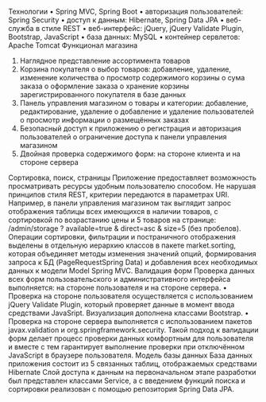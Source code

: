 Технологии
•	Spring MVC, Spring Boot
•	авторизация пользователей: Spring Security
•	доступ к данным: Hibernate, Spring Data JPA
•	веб-служба в стиле REST
•	веб-интерфейс: jQuery, jQuery Validate Plugin, Bootstrap, JavaScript
•	база данных: MySQL
•	контейнер сервлетов: Apache Tomcat
Функционал магазина
1.	Наглядное представление ассортимента товаров
2.	Корзина покупателя
o	выбор товаров: добавление, удаление, изменение количества
o	просмотр содержимого корзины
o	 сума заказа
o	оформление заказа
o	хранение корзины зарегистрированного покупателя в базе данных
3.	Панель управления магазином
o	товары и категории: добавление, редактирование, удаление
o	добавление и удаление пользователей 
o	просмотр информации о размещённых заказах
4.	Безопасный доступ к приложению
o	регистрация и авторизация пользователей
o	ограничение доступа к панели управления магазином
5.	Двойная проверка содержимого форм: на стороне клиента и на стороне сервера

Сортировка, поиск, страницы
Приложение предоставляет возможность просматривать ресурсы удобным пользователю способом.
Не нарушая принципов стиля REST, критерии передаются в параметрах URI. Например, в панели управления магазином так выглядит запрос отображения таблицы всех имеющихся в наличии товаров, с сортировкой по возрастанию цены и 5 товаров на странице: /admin/storage ? available=true & direct=asc & size=5 (без пробелов).
Операции сортировки, фильтрации и постраничного отображения выделены в отдельную иерархию классов в пакете market.sorting, которая объединяет методы изменения значений опций, формирования запроса к БД (PageRequestSpring Data) и добавления всех необходимых данных к модели Model Spring MVC.
Валидация форм
Проверка данных всех форм пользовательского и административного интерфейса выполняется: на стороне пользователя и на стороне сервера.
•	Проверка на стороне пользователя осуществляется с использованием jQuery Validate Plugin, который проверяет данные в момент ввода средствами JavaSript. Визуализация дополнена классами Bootstrap.
•	Проверка на стороне сервера выполняется с использованием пакетов javax.validation и org.springframework.security.
Такой подход к валидации форм делает процесс проверки данных комфортным для пользователя и вместе с тем гарантирует выполнение проверки при отключённом JavaScript в браузере пользователя.
Модель базы данных
База данных приложения состоит из 5 связанных таблиц, отображаемых средствами Hibernate 
Слой доступа к данным на первоначальном этапе разработки был представлен классами Service, а с введением функций поиска и сортировки реализован с помощью репозитория Spring Data JPA.

